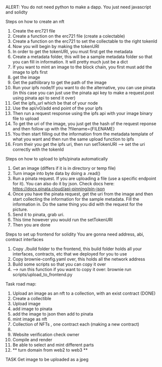 ALERT: You do not need python to make a dapp. You just need javascript and solidty



Steps on how to create an nft
1. Create the erc721 file
2. Create a function on the erc721 file (create a colectable)
3. Create a function on the erc721 to set the collectable to the right tokenId
4. Now you will begin by making the tokenURI
5. In order to get the tokenURI, you must first get the metadata
6. Create a metadata folder, this will be a sample metadata folder so that you can fill in information. It will pretty much just be a dict
7. If you want to mint an image to the block chain, you first must add the image to ipfs first
8. get the image
9. Get the pathlibrary to get the path of the image
10. Run your ipfs node/If you want to do the alternative, you can use pinata (in this case you can just use the pinata api key to make a request.post using pinata api to send it over)
11. Get the ipfs_url which be that of your node
12. Use the api/v0/add end point of the your ipfs
13. Then run a request response using the ipfs api with your image binary file to upload
14. To get the uri of the image, you just get the hash of the request reponse and then follow up with the ?filename={FILENAME}
15. You then start filling out the information from the metadata template of what you want and then run the same upload function to ipfs
16. From their you get the ipfs uri, then run setTokenURI --> set the uri correctly with the tokenId



Steps on how to upload to ipfs/pinata automatically
1. Get an image (differs if it is in directory or temp file)
2. Turn image into byte data by doing a .read()
3. Run a pinata request. If you are uploading a file (use a specific endpoint for it). You can also do it by json. Check docs here: https://docs.pinata.cloud/api-pinning/pin-json
4. Once you have the pinata request, get the uri from the image and then start collecting the information for the sample metadata. Fill the information in. Do the same thing you did with the request for the picture.
5. Send it to pinata, grab uri.
6. This time however you would run the setTokenURI
7. Then you are done


Steps to set up frontend for solidity
You are gonna need address, abi, contract interfaces
1. Copy ./build folder to the frontend, this build folder holds all your interfaces, contracts, etc that we deployed for you to use
2. Copy brownie-config.yaml over, this holds all the network address
3. Build some scripts so that you can copy it over
4. --> run this function if you want to copy it over: brownie run scripts/upload_to_frontend.py


Task road map:
1. Upload an image as an nft to a collection, with an exist contract (DONE)
  1. Create a collectible
  2. Upload image
  3. add image to pinata
  4. add the image to json then add to pinata
  5. mint image as nft
2. Collection of NFTs , one contract each (making a new contract)
  1.
3. Website verification check owner
4. Compile and render
5. Be able to select and mint different parts
6. ** turn domain from web2 to web3 **


TASK
Get image to be uploaded as a jpeg
